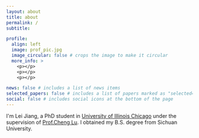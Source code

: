 ```yaml
---
layout: about
title: about
permalink: /
subtitle: 

profile:
  align: left
  image: prof_pic.jpg
  image_circular: false # crops the image to make it circular
  more_info: >
    <p></p>
    <p></p>
    <p></p>

news: false # includes a list of news items
selected_papers: false # includes a list of papers marked as "selected={true}"
social: false # includes social icons at the bottom of the page
---
```

I'm Lei Jiang, a PhD student in [University of Illinois Chicago](https://www.uic.edu/) under the supervision of [Prof.Cheng Lu](https://lcheng.org/). I obtained my B.S. degree from Sichuan University.

